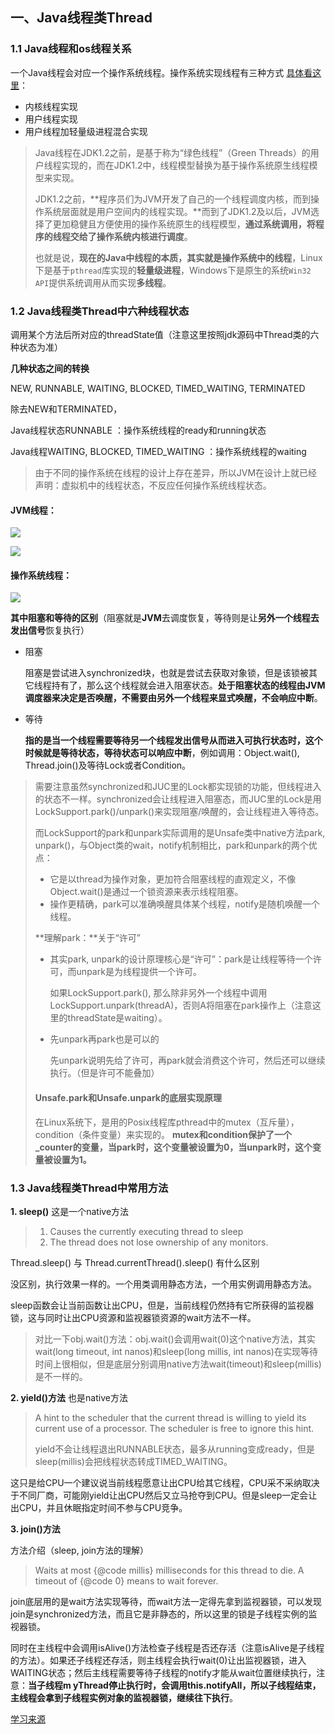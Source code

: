 ## 一、Java线程类Thread

### 1.1 Java线程和os线程关系

一个Java线程会对应一个操作系统线程。操作系统实现线程有三种方式 [具体看这里](https://blog.csdn.net/CringKong/article/details/79994511)：

- 内核线程实现
- 用户线程实现
- 用户线程加轻量级进程混合实现

> Java线程在JDK1.2之前，是基于称为“绿色线程”（Green Threads）的用户线程实现的，而在JDK1.2中，线程模型替换为基于操作系统原生线程模型来实现。
>
> JDK1.2之前，**程序员们为JVM开发了自己的一个线程调度内核，而到操作系统层面就是用户空间内的线程实现。**而到了JDK1.2及以后，JVM选择了更加稳健且方便使用的操作系统原生的线程模型，**通过系统调用，将程序的线程交给了操作系统内核进行调度**。
>
> 也就是说，**现在的Java中线程的本质，其实就是操作系统中的线程**，Linux下是基于`pthread`库实现的**轻量级进程**，Windows下是原生的系统`Win32 API`提供系统调用从而实现**多线程**。

### 1.2 Java线程类Thread中六种线程状态

调用某个方法后所对应的threadState值（注意这里按照jdk源码中Thread类的六种状态为准）

**几种状态之间的转换**

NEW, RUNNABLE, WAITING, BLOCKED, TIMED_WAITING, TERMINATED

除去NEW和TERMINATED，

Java线程状态RUNNABLE ：操作系统线程的ready和running状态

Java线程WAITING, BLOCKED, TIMED_WAITING ：操作系统线程的waiting

> 由于不同的操作系统在线程的设计上存在差异，所以JVM在设计上就已经声明：虚拟机中的线程状态，不反应任何操作系统线程状态。

#### JVM线程：

![](https://winterliublog.oss-cn-beijing.aliyuncs.com/winterliu-notes/concurrent/20210428095939.png)

![](https://winterliublog.oss-cn-beijing.aliyuncs.com/winterliu-notes/concurrent/20210428170733.png)

#### 操作系统线程：

![](https://winterliublog.oss-cn-beijing.aliyuncs.com/winterliu-notes/concurrent/20210428100136.png)

**其中阻塞和等待的区别**（阻塞就是**JVM**去调度恢复，等待则是让**另外一个线程去发出信号**恢复执行）

- 阻塞

  阻塞是尝试进入synchronized块，也就是尝试去获取对象锁，但是该锁被其它线程持有了，那么这个线程就会进入阻塞状态。**处于阻塞状态的线程由JVM调度器来决定是否唤醒，不需要由另外一个线程来显式唤醒，不会响应中断**。

- 等待

  **指的是当一个线程需要等待另一个线程发出信号从而进入可执行状态时，这个时候就是等待状态，等待状态可以响应中断**，例如调用：Object.wait(), Thread.join()及等待Lock或者Condition。

> 需要注意虽然synchronized和JUC里的Lock都实现锁的功能，但线程进入的状态不一样。synchronized会让线程进入阻塞态，而JUC里的Lock是用LockSupport.park()/unpark()来实现阻塞/唤醒的，会让线程进入等待态。
>
> 而LockSupport的park和unpark实际调用的是Unsafe类中native方法park, unpark()，与Object类的wait，notify机制相比，park和unpark的两个优点：
>
> - 它是以thread为操作对象，更加符合阻塞线程的直观定义，不像Object.wait()是通过一个锁资源来表示线程阻塞。
> - 操作更精确，park可以准确唤醒具体某个线程，notify是随机唤醒一个线程。
>
> **理解park：**关于“许可”
>
> - 其实park, unpark的设计原理核心是“许可”：park是让线程等待一个许可，而unpark是为线程提供一个许可。
>
>   如果LockSupport.park(), 那么除非另外一个线程中调用LockSupport.unpark(threadA)，否则A将阻塞在park操作上（注意这里的threadState是waiting）。
>
> - 先unpark再park也是可以的
>
>   先unpark说明先给了许可，再park就会消费这个许可，然后还可以继续执行。（但是许可不能叠加）
>
> #### Unsafe.park和Unsafe.unpark的底层实现原理
>
> 在Linux系统下，是用的Posix线程库pthread中的mutex（互斥量），condition（条件变量）来实现的。 **mutex和condition保护了一个_counter的变量，当park时，这个变量被设置为0，当unpark时，这个变量被设置为1。**

### 1.3 Java线程类Thread中常用方法

**1. sleep()** 这是一个native方法

> 1. Causes the currently executing thread to sleep
> 2. The thread does not lose ownership of any monitors.

Thread.sleep() 与 Thread.currentThread().sleep() 有什么区别

没区别，执行效果一样的。一个用类调用静态方法，一个用实例调用静态方法。

sleep函数会让当前函数让出CPU，但是，当前线程仍然持有它所获得的监视器锁，这与同时让出CPU资源和监视器锁资源的wait方法不一样。

> 对比一下obj.wait()方法：obj.wait()会调用wait(0)这个native方法，其实wait(long timeout, int nanos)和sleep(long millis, int nanos)在实现等待时间上很相似，但是底层分别调用native方法wait(timeout)和sleep(millis)是不一样的。

**2. yield()方法** 也是native方法

> A hint to the scheduler that the current thread is willing to yield its current use of a processor. The scheduler is free to ignore this hint.
>
> yield不会让线程退出RUNNABLE状态，最多从running变成ready，但是sleep(millis)会把线程状态转成TIMED_WAITING。

这只是给CPU一个建议说当前线程愿意让出CPU给其它线程，CPU采不采纳取决于不同厂商，可能刚yield让出CPU然后又立马抢夺到CPU。但是sleep一定会让出CPU，并且休眠指定时间不参与CPU竞争。

**3. join()方法**

方法介绍（sleep, join方法的理解）

> Waits at most {@code millis} milliseconds for this thread to die. A timeout of {@code 0} means to wait forever.

join底层用的是wait方法实现等待，而wait方法一定得先拿到监视器锁，可以发现join是synchronized方法，而且它是非静态的，所以这里的锁是子线程实例的监视器锁。

同时在主线程中会调用isAlive()方法检查子线程是否还存活（注意isAlive是子线程的方法）。如果还子线程还存活，则主线程会执行wait(0)让出监视器锁，进入WAITING状态；然后主线程需要等待子线程的notify才能从wait位置继续执行，注意：**当子线程m yThread停止执行时，会调用this.notifyAll，所以子线程结束，主线程会拿到子线程实例对象的监视器锁，继续往下执行**。

[学习来源](https://segmentfault.com/a/1190000016056471)